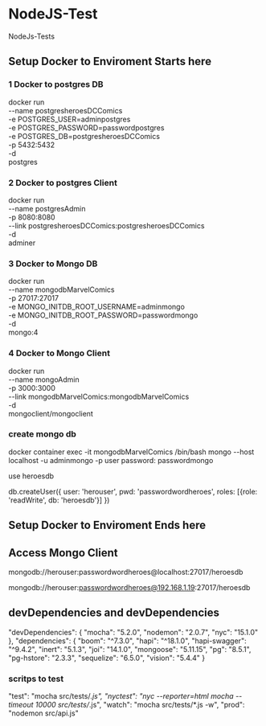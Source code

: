 # NodeJS-Test

NodeJs-Tests


## Setup Docker to Enviroment Starts here

### 1 Docker to postgres DB
docker run \
    --name postgresheroesDCComics \
    -e POSTGRES_USER=adminpostgres \
    -e POSTGRES_PASSWORD=passwordpostgres \
    -e POSTGRES_DB=postgresheroesDCComics \
    -p 5432:5432 \
    -d \
    postgres

### 2 Docker to postgres Client

docker run \
    --name postgresAdmin \
    -p 8080:8080 \
    --link postgresheroesDCComics:postgresheroesDCComics \
    -d \
    adminer

### 3 Docker to Mongo DB

docker run \
    --name mongodbMarvelComics \
    -p 27017:27017 \
    -e MONGO_INITDB_ROOT_USERNAME=adminmongo \
    -e MONGO_INITDB_ROOT_PASSWORD=passwordmongo \
    -d \
    mongo:4

### 4 Docker to Mongo Client

docker run \
    --name mongoAdmin \
    -p 3000:3000 \
    --link mongodbMarvelComics:mongodbMarvelComics \
    -d \
    mongoclient/mongoclient

### create mongo db
docker container exec -it mongodbMarvelComics /bin/bash
mongo --host localhost -u adminmongo -p 
user password: passwordmongo 

use heroesdb

db.createUser({
    user: 'herouser',
    pwd: 'passwordwordheroes',
    roles: [{role: 'readWrite', db: 'heroesdb'}]
})

## Setup Docker to Enviroment Ends here

## Access Mongo Client

mongodb://herouser:passwordwordheroes@localhost:27017/heroesdb

mongodb://herouser:passwordwordheroes@192.168.1.19:27017/heroesdb


## devDependencies and devDependencies

 "devDependencies": {
    "mocha": "5.2.0",
    "nodemon": "2.0.7",
    "nyc": "15.1.0"
  },
  "dependencies": {
    "boom": "^7.3.0",
    "hapi": "^18.1.0",
    "hapi-swagger": "^9.4.2",
    "inert": "5.1.3",
    "joi": "14.1.0",
    "mongoose": "5.11.15",
    "pg": "8.5.1",
    "pg-hstore": "2.3.3",
    "sequelize": "6.5.0",
    "vision": "5.4.4"
  }


### scritps to test

"test": "mocha src/tests/*.js",
"nyctest": "nyc --reporter=html mocha --timeout 10000 src/tests/*.js",
"watch": "mocha src/tests/*.js -w",
"prod": "nodemon src/api.js"